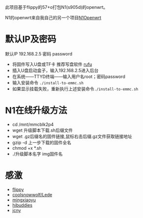 此项目基于flippy的57+o打包N1(s905d)的openwrt。

N1的openwrt来自我自己的另一个项目[N1Openwrt](https://github.com/myvmiao/N1)
# 默认IP及密码
默认IP 192.168.2.5  密码 password

* 将固件写入U盘或TF卡 推荐写盘软件 [rufu](https://rufus.ie/zh/)
* 插入U盘启动盒子，输入192.168.2.5进入后台
* 在系统——TTYD终端——输入用户名root；密码password
* 输入安装命令 `./install-to-emmc.sh`
* 如果显示挂载失败，重新执行上述安装命令`./install-to-emmc.sh`

# N1在线升级方法
* cd /mnt/mmcblk2p4
* wget 升级脚本下载.sh后缀文件
* wget .gz后缀名的固件链接,鼠标右击后缀.gz文件获取链接地址
* gzip -d 上一步下载的固件全名
* chmod +x *.sh
* ./升级脚本名字 img固件名

# 感激
 * [flippy](https://www.right.com.cn/forum/space-uid-285101.html)
 * [coolsnowwolf/Lede](https://github.com/coolsnowwolf/lede)
 * [mingxiaoyu](https://github.com/mingxiaoyu)
 * [hibuddies](https://github.com/hibuddies/openwrt/)
 * [jcny](https://github.com/Netflixxp/N1dabao/)
